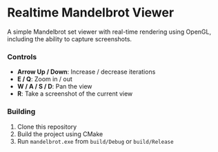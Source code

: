 # Realtime Mandelbrot Viewer

A simple Mandelbrot set viewer with real-time rendering using OpenGL, including the ability to capture screenshots.

### Controls

* **Arrow Up / Down**: Increase / decrease iterations
* **E / Q**: Zoom in / out
* **W / A / S / D**: Pan the view
* **R**: Take a screenshot of the current view

### Building

1. Clone this repository
2. Build the project using CMake
3. Run `mandelbrot.exe` from `build/Debug` or `build/Release`

